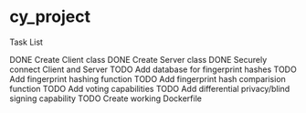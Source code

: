 # cy_project

Task List

DONE Create Client class
DONE Create Server class
DONE Securely connect Client and Server
TODO Add database for fingerprint hashes
TODO Add fingerprint hashing function
TODO Add fingerprint hash comparision function
TODO Add voting capabilities
TODO Add differential privacy/blind signing capability
TODO Create working Dockerfile
